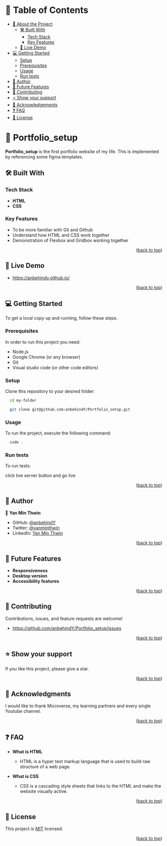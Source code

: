 <a name="readme-top"></a>

<!-- TABLE OF CONTENTS -->

# 📗 Table of Contents

- [📖 About the Project](#about-project)
  - [🛠 Built With](#built-with)
    - [Tech Stack](#tech-stack)
    - [Key Features](#key-features)
  - [🚀 Live Demo](#live-demo)
- [💻 Getting Started](#getting-started)
  - [Setup](#setup)
  - [Prerequisites](#prerequisites)
  - [Usage](#usage)
  - [Run tests](#run-tests)
- [👥 Author](#author)
- [🔭 Future Features](#future-features)
- [🤝 Contributing](#contributing)
- [⭐️ Show your support](#support)
- [🙏 Acknowledgements](#acknowledgements)
- [❓ FAQ ](#faq)
- [📝 License](#license)


<!-- PROJECT DESCRIPTION -->

# 📖 Portfolio_setup <a name="about-project"></a>

**Portfolio_setup** is the first portfolio website of my life.
This is implemented by referencing some figma templates.

## 🛠 Built With <a name="built-with"></a>

### Tech Stack <a name="tech-stack"></a>

- **HTML**
- **CSS**


<!-- Features -->

### Key Features <a name="key-features"></a>

- To be more familiar with Git and Github
- Understand how HTML and CSS work together
- Demonstration of Flexbox and Gridbox working together

<p align="right">(<a href="#readme-top">back to top</a>)</p>

## 🚀 Live Demo <a name="live-demo"></a>

- https://anbehindy.github.io/

<p align="right">(<a href="#readme-top">back to top</a>)</p>

<!-- GETTING STARTED -->

## 💻 Getting Started <a name="getting-started"></a>

To get a local copy up and running, follow these steps.

### Prerequisites

In order to run this project you need:

 - Node.js
 - Google Chrome (or any browser)
 - Git
 - Visual studio code (or other code editors)

### Setup

Clone this repository to your desired folder:
```sh
  cd my-folder
```
```sh
  git clone git@github.com:anbehindY/Portfolio_setup.git
```

### Usage

To run the project, execute the following command:
```sh
  code .
```


### Run tests

To run tests:
 
  click live server button and go live


<p align="right">(<a href="#readme-top">back to top</a>)</p>


<!-- AUTHORS -->

## 👥 Author <a name="author"></a>

👤 **Yan Min Thwin**

- GitHub: [@anbehindY](https://github.com/anbehindY)
- Twitter: [@yanminthwin](https://twitter.com/yanminthwin)
- LinkedIn: [Yan Min Thwin](https://www.linkedin.com/in/yan-min-thwin-192862215)

<p align="right">(<a href="#readme-top">back to top</a>)</p>


<!-- FUTURE FEATURES -->

## 🔭 Future Features <a name="future-features"></a>


- **Responsiveness**
- **Desktop version**
- **Accessibility features**

<p align="right">(<a href="#readme-top">back to top</a>)</p>


<!-- CONTRIBUTING -->

## 🤝 Contributing <a name="contributing"></a>

Contributions, issues, and feature requests are welcome!

 - https://github.com/anbehindY/Portfolio_setup/issues

<p align="right">(<a href="#readme-top">back to top</a>)</p>


<!-- SUPPORT -->

## ⭐️ Show your support <a name="support"></a>

If you like this project, please give a star.

<p align="right">(<a href="#readme-top">back to top</a>)</p>


<!-- ACKNOWLEDGEMENTS -->

## 🙏 Acknowledgments <a name="acknowledgements"></a>

I would like to thank Microverse, my learning partners and every single Youtube channel.

<p align="right">(<a href="#readme-top">back to top</a>)</p>


<!-- FAQ  -->

## ❓ FAQ  <a name="faq"></a>


- **What is HTML**

  - HTML is a hyper text markup language that is used to build raw structure of a web page.

- **What is CSS**

  - CSS is a cascading style sheets that links to the HTML and make the website visually active.

<p align="right">(<a href="#readme-top">back to top</a>)</p>


<!-- LICENSE -->

## 📝 License <a name="license"></a>

This project is [MIT](./LICENSE.md) licensed.

<p align="right">(<a href="#readme-top">back to top</a>)</p>
